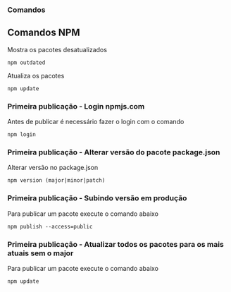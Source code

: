 ### Comandos

## Comandos NPM

Mostra os pacotes desatualizados
```
npm outdated
```

Atualiza os pacotes
```
npm update
```

### Primeira publicação - Login npmjs.com
Antes de publicar é necessário fazer o login com o comando

```
npm login
```

### Primeira publicação - Alterar versão do pacote package.json
Alterar versão no package.json

```
npm version (major|minor|patch)
```

### Primeira publicação - Subindo versão em produção
Para publicar um pacote execute o comando abaixo

```
npm publish --access=public
```

### Primeira publicação - Atualizar todos os pacotes para os mais atuais sem o major
Para publicar um pacote execute o comando abaixo

```
npm update
```